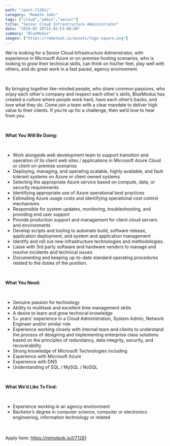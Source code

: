```yaml
---
path: "/post-71281/"
category: "Remote Jobs"
tags: ["cloud","admin","senior"]
title: "Senior Cloud Infrastructure Administrator"
date: "2019-02-19T15:45:53-08:00"
summary: "BlueModus"
images: ["https://remoteok.io/assets/logo-square.png"]
---
```


<p>We're looking for a Senior Cloud Infrastructure Administrator, with experience in Microsoft Azure or on-premise hosting scenarios, who is looking to grow their technical skills, can think on his/her feet, play well with others, and do great work in a fast paced, agency environment.</p><br /><p>By bringing together like-minded people, who share common passions, who enjoy each other's company and respect each other's skills, BlueModus has created a culture where people work hard, have each other&rsquo;s backs, and love what they do. Come join a team with a clear mandate to deliver high value to their clients. If you&rsquo;re up for a challenge, then we&rsquo;d love to hear from you.</p><br /><p><strong>What You Will Be Doing:</strong></p><br /><ul><li>Work alongside web development team to support transition and operation of its client web sites / applications in Microsoft Azure Cloud or client on-premise scenarios</li><li>Deploying, managing, and operating scalable, highly available, and fault tolerant systems on Azure or client owned systems</li><li>Selecting the appropriate Azure service based on compute, data, or security requirements</li><li>Identifying appropriate use of Azure operational best practices</li><li>Estimating Azure usage costs and identifying operational cost control mechanisms</li><li>Responsible for system updates, monitoring, troubleshooting, and providing end user support</li><li>Provide production support and management for client cloud servers and environments</li><li>Develop scripts and tooling to automate build, software release, application deployment, and system and application management</li><li>Identify and roll out new infrastructure technologies and methodologies.</li><li>Liaise with 3rd party software and hardware vendors to manage and resolve incidents and technical issues</li><li>Documenting and keeping up-to-date standard operating procedures related to the duties of the position.</li></ul><br /><p><strong>What You Need:</strong></p><br /><ul><li>Genuine passion for technology</li><li>Ability to multitask and excellent time management skills</li><li>A desire to learn and grow technical knowledge</li><li>5+ years&rsquo; experience in a Cloud Administration, System Admin, Network Engineer and/or similar role</li><li>Experience working closely with internal team and clients to understand the process of designing and implementing enterprise class solutions based on the principles of redundancy, data integrity, security, and recoverability</li><li>Strong knowledge of Microsoft Technologies including</li><li>Experience with Microsoft Azure</li><li>Experience with DNS</li><li>Understanding of SQL / MySQL / NoSQL</li></ul><br /><p><strong>What We&rsquo;d Like To Find:</strong></p><br /><ul><li>Experience working in an agency environment</li><li>Bachelor&rsquo;s degree in computer science, computer or electronics engineering, information technology or related</li></ul>

<br/>
<br/>
Apply here: <A HREF="https://remoteok.io/l/71281">https://remoteok.io/l/71281</A>
